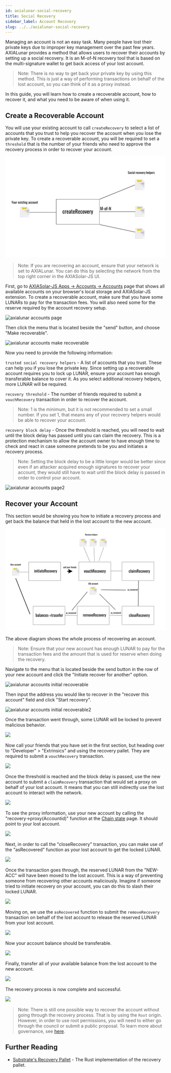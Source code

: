 ```yaml
---
id: axialunar-social-recovery
title: Social Recovery
sidebar_label: Account Recovery
slug: ../../axialunar-social-recovery
---
```


Managing an account is not an easy task. Many people have lost their private keys due to improper
key management over the past few years. AXIALunar provides a method that allows users to recover their
accounts by setting up a social recovery. It is an M-of-N recovery tool that is based on the
multi-signature wallet to get back access of your lost account.

> Note: There is no way to get back your private key by using this method. This is just a way of
> performing transactions on behalf of the lost account, so you can think of it as a proxy instead.

In this guide, you will learn how to create a recoverable account, how to recover it, and what you
need to be aware of when using it.

## Create a Recoverable Account

You will use your existing account to call `createRecovery` to select a list of accounts that you
trust to help you recover the account when you lose the private key. To create a recoverable
account, you will be required to set a `threshold` that is the number of your friends who need to
approve the recovery process in order to recover your account.

![](../../assets/recovery/social-recovery-diag-1.png)

> Note: If you are recovering an account, ensure that your network is set to AXIALunar. You can do this
> by selecting the network from the top right corner in the AXIASolar-JS UI.

First, go to [AXIASolar-JS Apps -> Accounts -> Accounts](https://axiasolar.js.org/apps/#/accounts)
page that shows all available accounts on your browser's local storage and AXIASolar-JS extension. To
create a recoverable account, make sure that you have some LUNARs to pay for the transaction fees. You
will also need some for the reserve required by the account recovery setup.

![axialunar accounts page](../../assets/axialunar/axialunar_social_recovery_accounts_page.png)

Then click the menu that is located beside the "send" button, and choose "Make recoverable".

![axialunar accounts make recoverable](../../assets/axialunar/axialunar_make_recoverable.png)

Now you need to provide the following information:

`trusted social recovery helpers` - A list of accounts that you trust. These can help you if you
lose the private key. Since setting up a recoverable account requires you to lock up LUNAR, ensure
your account has enough transferable balance to cover it. As you select additional recovery helpers,
more LUNAR will be required.

`recovery threshold` - The number of friends required to submit a `vouchRecovery` transaction in
order to recover the account.

> Note: 1 is the minimum, but it is not recommended to set a small number. If you set 1, that means
> any of your recovery helpers would be able to recover your account.

`recovery block delay` - Once the threshold is reached, you will need to wait until the block delay
has passed until you can claim the recovery. This is a protection mechanism to allow the account
owner to have enough time to check and react in case someone pretends to be you and initiates a
recovery process.

> Note: Setting the block delay to be a little longer would be better since even if an attacker
> acquired enough signatures to recover your account, they would still have to wait until the block
> delay is passed in order to control your account.

![axialunar accounts page2](../../assets/axialunar/axialunar_make_account_recoverable.png)

## Recover your Account

This section would be showing you how to initiate a recovery process and get back the balance that
held in the lost account to the new account.

![](../../assets/recovery/social-recovery-diag-2.png)

The above diagram shows the whole process of recovering an account.

> Note: Ensure that your new account has enough LUNAR to pay for the transaction fees and the amount
> that is used for reserve when doing the recovery.

Navigate to the menu that is located beside the send button in the row of your new account and click
the "Initiate recover for another" option.

![axialunar accounts initial recoverable](../../assets/axialunar/axialunar_make_recoverable.png)

Then input the address you would like to recover in the "recover this account" field and click
"Start recovery".

![axialunar accounts initial recoverable2](../../assets/axialunar/axialunar_make_account_initial.png)

Once the transaction went through, some LUNAR will be locked to prevent malicious behavior.

![](../../assets/recovery/social-recovery-6.png)

Now call your friends that you have set in the first section, but heading over to "Developer" >
"Extrinsics" and using the recovery pallet. They are required to submit a `vouchRecovery`
transaction.

![](../../assets/recovery/social-recovery-7.png)

Once the threshold is reached and the block delay is passed, use the new account to submit a
`claimRecovery` transaction that would set a proxy on behalf of your lost account. It means that you
can still indirectly use the lost account to interact with the network.

![](../../assets/recovery/social-recovery-8.png)

To see the proxy information, use your new account by calling the "recovery->proxy(Accountid)"
function at the [Chain state](https://axiasolar.js.org/apps/#/chainstate) page. It should point to
your lost account.

![](../../assets/recovery/social-recovery-9.png)

Next, in order to call the "closeRecovery" transaction, you can make use of the "asRecovered"
function as your lost account to get the locked LUNAR.

![](../../assets/recovery/social-recovery-10.png)

Once the transaction goes through, the reserved LUNAR from the "NEW-ACC" will have been moved to the
lost account. This is a way of preventing someone from recovering other accounts maliciously.
Imagine if someone tried to initiate recovery on your account, you can do this to slash their locked
LUNAR.

![](../../assets/recovery/social-recovery-11.png)

Moving on, we use the `asRecovered` function to submit the `removeRecovery` transaction on behalf of
the lost account to release the reserved LUNAR from your lost account.

![](../../assets/recovery/social-recovery-12.png)

Now your account balance should be transferable.

![](../../assets/recovery/social-recovery-13.png)

Finally, transfer all of your available balance from the lost account to the new account.

![](../../assets/recovery/social-recovery-14.png)

The recovery process is now complete and successful.

![](../../assets/recovery/social-recovery-15.png)

> Note: There is still one possible way to recover the account without going through the recovery
> process. That is by using the `Root` origin. However, in order to use root permissions, you will
> need to either go through the council or submit a public proposal. To learn more about governance,
> see [here](../../learn/learn-governance.md).

## Further Reading

- [Substrate's Recovery Pallet](https://github.com/axia-tech/substrate/blob/master/frame/recovery/src/lib.rs) -
  The Rust implementation of the recovery pallet.
